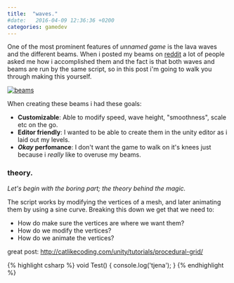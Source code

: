 ```yaml
---
title:  "waves."
#date:   2016-04-09 12:36:36 +0200
categories: gamedev
---
```

One of the most prominent features of *unnamed game* is the lava waves and the different beams. When i posted my beams on [reddit](https://www.reddit.com/r/Unity2D/comments/47eevb/beams_for_my_wip_platformer/) a lot of people asked me how i accomplished them and the fact is that both waves and beams are run by the same script, so in this post i'm going to walk you through making this yourself.<!--more-->

[![beams](https://giant.gfycat.com/FloweryVictoriousBoaconstrictor.gif)](https://gfycat.com/FloweryVictoriousBoaconstrictor)

When creating these beams i had these goals:

- **Customizable**: Able to modify speed, wave height, "smoothness", scale etc on the go.
- **Editor friendly**: I wanted to be able to create them in the unity editor as i laid out my levels.
- **_Okay_ perfomance**: I don't want the game to walk on it's knees just because i *really* like to overuse my beams.

### theory.
*Let's begin with the boring part; the theory behind the magic.*

The script works by modifying the vertices of a mesh, and later animating them by using a sine curve. Breaking this down we get that we need to:

- How do make sure the vertices are where we want them?
- How do we modify the vertices?
- How do we animate the vertices?

great post: http://catlikecoding.com/unity/tutorials/procedural-grid/

{% highlight csharp %}
void Test() {
  console.log('tjena');
}
{% endhighlight %}
